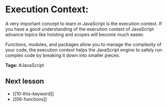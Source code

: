 # Execution Context:
A very important concept to learn in JavaScript is the execution context. If you have a good understanding of the execution context of JavaScript advance topics like hoisting and scopes will become much easier.

Functions, modules, and packages allow you to manage the complexity of your code, the execution context helps the JavaScript engine to safely run complex code by breaking it down into smaller pieces.

**Tags:** #JavaScript  

## Next lesson
- [[10-this-keyword]]
- [[06-functions]]
 